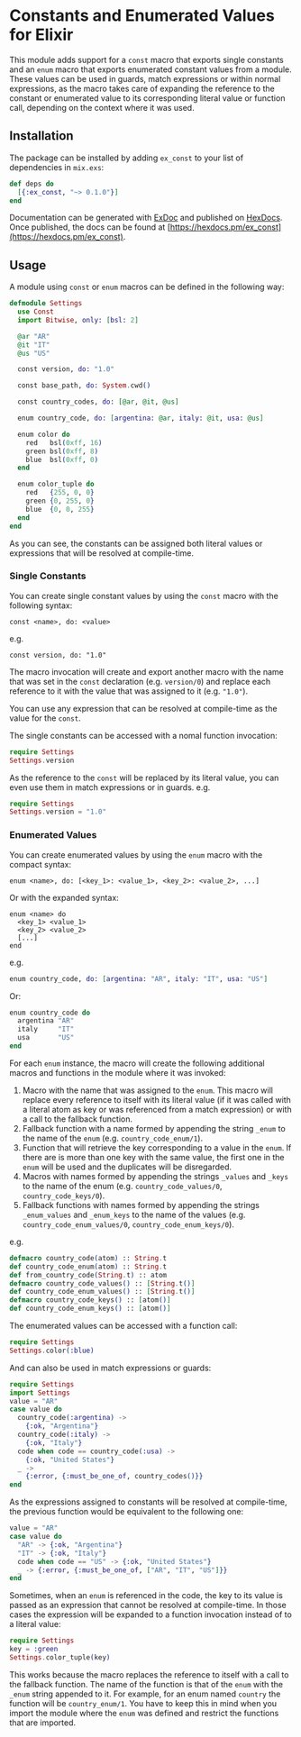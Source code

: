 # Constants and Enumerated Values for Elixir

This module adds support for a `const` macro that exports single constants
and an `enum` macro that exports enumerated constant values from a module.
These values can be used in guards, match expressions or within normal
expressions, as the macro takes care of expanding the reference to the
constant or enumerated value to its corresponding literal value or function
call, depending on the context where it was used.

## Installation

The package can be installed by adding `ex_const` to your list of dependencies
in `mix.exs`:
```elixir
def deps do
  [{:ex_const, "~> 0.1.0"}]
end
```

Documentation can be generated with [ExDoc](https://github.com/elixir-lang/ex_doc)
and published on [HexDocs](https://hexdocs.pm). Once published, the docs can
be found at [https://hexdocs.pm/ex_const](https://hexdocs.pm/ex_const).

## Usage

A module using `const` or `enum` macros can be defined in the following way:
```elixir
defmodule Settings
  use Const
  import Bitwise, only: [bsl: 2]

  @ar "AR"
  @it "IT"
  @us "US"

  const version, do: "1.0"

  const base_path, do: System.cwd()

  const country_codes, do: [@ar, @it, @us]

  enum country_code, do: [argentina: @ar, italy: @it, usa: @us]

  enum color do
    red   bsl(0xff, 16)
    green bsl(0xff, 8)
    blue  bsl(0xff, 0)
  end

  enum color_tuple do
    red   {255, 0, 0}
    green {0, 255, 0}
    blue  {0, 0, 255}
  end
end
```

As you can see, the constants can be assigned both literal values or
expressions that will be resolved at compile-time.

### Single Constants

You can create single constant values by using the `const` macro with the
following syntax:

    const <name>, do: <value>

e.g.

    const version, do: "1.0"

The macro invocation will create and export another macro with the name that
was set in the `const` declaration (e.g. `version/0`) and replace each
reference to it with the value that was assigned to it (e.g. `"1.0"`).

You can use any expression that can be resolved at compile-time as the value
for the `const`.

The single constants can be accessed with a nomal function invocation:
```elixir
require Settings
Settings.version
```

As the reference to the `const` will be replaced by its literal value, you
can even use them in match expressions or in guards. e.g.
```elixir
require Settings
Settings.version = "1.0"
```

### Enumerated Values

You can create enumerated values by using the `enum` macro with the compact
syntax:

    enum <name>, do: [<key_1>: <value_1>, <key_2>: <value_2>, ...]

Or with the expanded syntax:

    enum <name> do
      <key_1> <value_1>
      <key_2> <value_2>
      [...]
    end

e.g.
```elixir
enum country_code, do: [argentina: "AR", italy: "IT", usa: "US"]
```

Or:
```elixir
enum country_code do
  argentina "AR"
  italy     "IT"
  usa       "US"
end
```

For each `enum` instance, the macro will create the following additional macros
and functions in the module where it was invoked:

  1. Macro with the name that was assigned to the `enum`. This macro will
     replace every reference to itself with its literal value (if it was called
     with a literal atom as key or was referenced from a match expression) or
     with a call to the fallback function.
  2. Fallback function with a name formed by appending the string `_enum` to
     the name of the `enum` (e.g. `country_code_enum/1`).
  3. Function that will retrieve the key corresponding to a value in the
     `enum`. If there are is more than one key with the same value, the first
     one in the `enum` will be used and the duplicates will be disregarded.
  4. Macros with names formed by appending the strings `_values` and `_keys` to
     the name of the enum (e.g. `country_code_values/0`, `country_code_keys/0`).
  5. Fallback functions with names formed by appending the strings `_enum_values`
     and `_enum_keys` to the name of the values (e.g. `country_code_enum_values/0`,
     `country_code_enum_keys/0`).

e.g.
```elixir
defmacro country_code(atom) :: String.t
def country_code_enum(atom) :: String.t
def from_country_code(String.t) :: atom
defmacro country_code_values() :: [String.t()]
def country_code_enum_values() :: [String.t()]
defmacro country_code_keys() :: [atom()]
def country_code_enum_keys() :: [atom()]
```

The enumerated values can be accessed with a function call:
```elixir
require Settings
Settings.color(:blue)
```

And can also be used in match expressions or guards:
```elixir
require Settings
import Settings
value = "AR"
case value do
  country_code(:argentina) ->
    {:ok, "Argentina"}
  country_code(:italy) ->
    {:ok, "Italy"}
  code when code == country_code(:usa) ->
    {:ok, "United States"}
  _ ->
    {:error, {:must_be_one_of, country_codes()}}
end
```

As the expressions assigned to constants will be resolved at compile-time,
the previous function would be equivalent to the following one:
```elixir
value = "AR"
case value do
  "AR" -> {:ok, "Argentina"}
  "IT" -> {:ok, "Italy"}
  code when code == "US" -> {:ok, "United States"}
  _ -> {:error, {:must_be_one_of, ["AR", "IT", "US"]}}
end
```

Sometimes, when an `enum` is referenced in the code, the key to its value is
passed as an expression that cannot be resolved at compile-time. In those
cases the expression will be expanded to a function invocation instead of to
a literal value:
```elixir
require Settings
key = :green
Settings.color_tuple(key)
```

This works because the macro replaces the reference to itself with a call to
the fallback function. The name of the function is that of the `enum`
with the `_enum` string appended to it. For example, for an enum named
`country` the function will be `country_enum/1`. You have to keep this in
mind when you import the module where the `enum` was defined and restrict
the functions that are imported.
